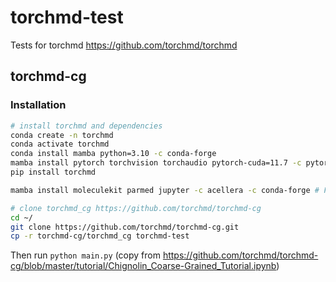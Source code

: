 # torchmd-test

Tests for torchmd https://github.com/torchmd/torchmd

## torchmd-cg
### Installation

```bash
# install torchmd and dependencies
conda create -n torchmd
conda activate torchmd
conda install mamba python=3.10 -c conda-forge
mamba install pytorch torchvision torchaudio pytorch-cuda=11.7 -c pytorch -c nvidia -c conda-forge
pip install torchmd

mamba install moleculekit parmed jupyter -c acellera -c conda-forge # For running the examples

# clone torchmd_cg https://github.com/torchmd/torchmd-cg
cd ~/
git clone https://github.com/torchmd/torchmd-cg.git
cp -r torchmd-cg/torchmd_cg torchmd-test
```

Then run `python main.py` (copy from https://github.com/torchmd/torchmd-cg/blob/master/tutorial/Chignolin_Coarse-Grained_Tutorial.ipynb)